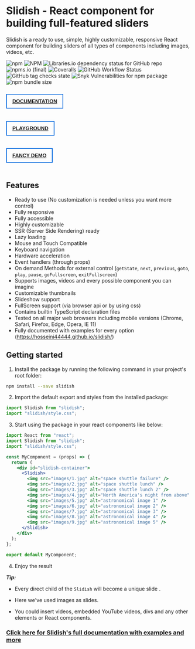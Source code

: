 # Slidish - React component for building full-featured sliders

Slidish is a ready to use, simple, highly customizable, responsive React component for building sliders of all types of
components including images, videos, etc.

![npm](https://img.shields.io/npm/v/slidish?style=for-the-badge)
![NPM](https://img.shields.io/npm/l/slidish?style=for-the-badge)
![Libraries.io dependency status for GitHub repo](https://img.shields.io/librariesio/github/hosseini44444/slidish?style=for-the-badge)
![npms.io (final)](https://img.shields.io/npms-io/quality-score/slidish?style=for-the-badge)
![Coveralls](https://img.shields.io/coveralls/github/hosseini44444/slidish?style=for-the-badge)
![GitHub Workflow Status](https://img.shields.io/github/workflow/status/hosseini44444/slidish/Package?style=for-the-badge)
![GitHub tag checks state](https://img.shields.io/github/checks-status/hosseini44444/slidish/v1.0.3?style=for-the-badge)
![Snyk Vulnerabilities for npm package](https://img.shields.io/snyk/vulnerabilities/npm/slidish?style=for-the-badge)
![npm bundle size](https://img.shields.io/bundlephobia/minzip/slidish?style=for-the-badge)

<a href="https://hosseini44444.github.io/slidish/" target="_blank"
style="display: inline-block; padding: 10px 15px; border: 2px solid #06d; margin: 10px 10px 20px 0;
font-family: sans-serif; font-weight: bold;">DOCUMENTATION</a>

<a href="https://hosseini44444.github.io/slidish/#/Playground" target="_blank"
style="display: inline-block; padding: 10px 15px; border: 2px solid #06d; margin: 0 10px 20px 0;
font-family: sans-serif; font-weight: bold;">PLAYGROUND</a>

<a href="https://hosseini44444.github.io/slidish/#/Fancy%20Demo" target="_blank"
style="display: inline-block; padding: 10px 15px; margin: 0 10px 20px 0; border: 2px solid #06d; font-family: sans-serif; font-weight: bold;">
FANCY DEMO</a>

## Features

- Ready to use (No customization is needed unless you want more control)
- Fully responsive
- Fully accessible
- Highly customizable
- SSR (Server Side Rendering) ready
- Lazy loading
- Mouse and Touch Compatible
- Keyboard navigation
- Hardware acceleration
- Event handlers (through props)
- On demand Methods for external control (`getState`, `next`, `previous`, `goto`, `play`, `pause`, `goFullscreen`, `exitFullscreen`)
- Supports images, videos and every possible component you can imagine
- Customizable thumbnails
- Slideshow support
- FullScreen support (via browser api or by using css)
- Contains builtin TypeScript declaration files
- Tested on all major web browsers including mobile versions (Chrome, Safari, Firefox, Edge, Opera, IE 11)
- Fully documented with examples for every option (https://hosseini44444.github.io/slidish/)

## Getting started

1. Install the package by running the following command in your project's root folder:

```bash
npm install --save slidish
```

2. Import the default export and styles from the installed package:

```js static
import Slidish from "slidish";
import "slidish/style.css";
```

3. Start using the package in your react components like below:

```jsx static
import React from "react";
import Slidish from "slidish";
import "slidish/style.css";

const MyComponent = (props) => {
  return (
    <div id="slidish-container">
      <Slidish>
        <img src="images/1.jpg" alt="space shuttle failure" />
        <img src="images/2.jpg" alt="space shuttle lunch" />
        <img src="images/3.jpg" alt="space shuttle lunch 2" />
        <img src="images/4.jpg" alt="North America's night from above" />
        <img src="images/5.jpg" alt="astronomical image 1" />
        <img src="images/6.jpg" alt="astronomical image 2" />
        <img src="images/7.jpg" alt="astronomical image 3" />
        <img src="images/8.jpg" alt="astronomical image 4" />
        <img src="images/9.jpg" alt="astronomical image 5" />
      </Slidish>
    </div>
  );
};

export default MyComponent;
```

4. Enjoy the result

**_Tip:_**

- Every direct child of the `Slidish` will become a unique slide .

- Here we've used images as slides.

- You could insert videos, embedded YouTube videos, divs and any other elements or React components.

### [Click here for Slidish's full documentation with examples and more](https://hosseini44444.github.io/slidish/)
